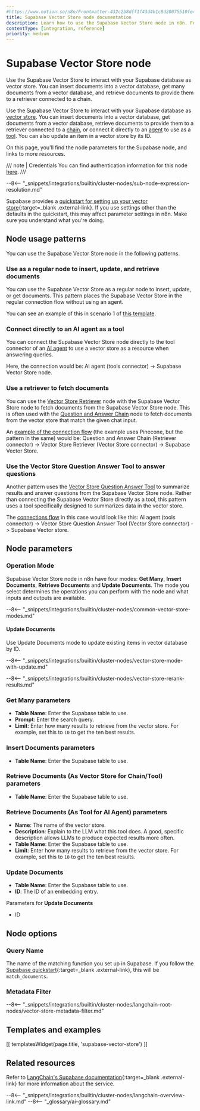 ```yaml
---
#https://www.notion.so/n8n/Frontmatter-432c2b8dff1f43d4b1c8d20075510fe4
title: Supabase Vector Store node documentation
description: Learn how to use the Supabase Vector Store node in n8n. Follow technical documentation to integrate Supabase Vector Store node into your workflows.
contentType: [integration, reference]
priority: medium
---
```


# Supabase Vector Store node


Use the Supabase Vector Store to interact with your Supabase database as vector store. You can insert documents into a vector database, get many documents from a vector database, and retrieve documents to provide them to a retriever connected to a chain. 

Use the Supabase Vector Store to interact with your Supabase database as [vector store](/glossary.md#ai-vector-store). You can insert documents into a vector database, get documents from a vector database, retrieve documents to provide them to a retriever connected to a [chain](/glossary.md#ai-chain), or connect it directly to an [agent](/glossary.md#ai-agent) to use as a [tool](/glossary.md#ai-tool). You can also update an item in a vector store by its ID.


On this page, you'll find the node parameters for the Supabase node, and links to more resources.

/// note | Credentials
You can find authentication information for this node [here](/integrations/builtin/credentials/supabase.md).
///

--8<-- "_snippets/integrations/builtin/cluster-nodes/sub-node-expression-resolution.md"
	
Supabase provides a [quickstart for setting up your vector store](https://supabase.com/docs/guides/ai/langchain?database-method=sql){:target=_blank .external-link}. If you use settings other than the defaults in the quickstart, this may affect parameter settings in n8n. Make sure you understand what you're doing.

## Node usage patterns

You can use the Supabase Vector Store node in the following patterns.

### Use as a regular node to insert, update, and retrieve documents

You can use the Supabase Vector Store as a regular node to insert, update, or get documents. This pattern places the Supabase Vector Store in the regular connection flow without using an agent.

You can see an example of this in scenario 1 of [this template](https://n8n.io/workflows/2621-ai-agent-to-chat-with-files-in-supabase-storage/).

### Connect directly to an AI agent as a tool

You can connect the Supabase Vector Store node directly to the tool connector of an [AI agent](/integrations/builtin/cluster-nodes/root-nodes/n8n-nodes-langchain.agent/index.md) to use a vector store as a resource when answering queries.

Here, the connection would be: AI agent (tools connector) -> Supabase Vector Store node.

### Use a retriever to fetch documents

You can use the [Vector Store Retriever](/integrations/builtin/cluster-nodes/sub-nodes/n8n-nodes-langchain.retrievervectorstore.md) node with the Supabase Vector Store node to fetch documents from the Supabase Vector Store node. This is often used with the [Question and Answer Chain](/integrations/builtin/cluster-nodes/root-nodes/n8n-nodes-langchain.chainretrievalqa/index.md) node to fetch documents from the vector store that match the given chat input.

An [example of the connection flow](https://n8n.io/workflows/1960-ask-questions-about-a-pdf-using-ai/) (the example uses Pinecone, but the pattern in the same) would be: Question and Answer Chain (Retriever connector) -> Vector Store Retriever (Vector Store connector) -> Supabase Vector Store.

### Use the Vector Store Question Answer Tool to answer questions

Another pattern uses the [Vector Store Question Answer Tool](/integrations/builtin/cluster-nodes/sub-nodes/n8n-nodes-langchain.toolvectorstore.md) to summarize results and answer questions from the Supabase Vector Store node. Rather than connecting the Supabase Vector Store directly as a tool, this pattern uses a tool specifically designed to summarizes data in the vector store.

The [connections flow](https://n8n.io/workflows/2621-ai-agent-to-chat-with-files-in-supabase-storage/) in this case would look like this: AI agent (tools connector) -> Vector Store Question Answer Tool (Vector Store connector) -> Supabase Vector store.

## Node parameters


### Operation Mode

Supabase Vector Store node in n8n have four modes: **Get Many**, **Insert Documents**, **Retrieve Documents** and **Update Documents**. The mode you select determines the operations you can perform with the node and what inputs and outputs are available.

--8<-- "_snippets/integrations/builtin/cluster-nodes/common-vector-store-modes.md"

#### Update Documents

Use Update Documents mode to update existing items in vector database by ID.

--8<-- "_snippets/integrations/builtin/cluster-nodes/vector-store-mode-with-update.md"

--8<-- "_snippets/integrations/builtin/cluster-nodes/vector-store-rerank-results.md"

<!-- vale from-write-good.Weasel = NO -->
### Get Many parameters
<!-- vale from-write-good.Weasel = YES -->

* **Table Name**: Enter the Supabase table to use.
* **Prompt**: Enter the search query.
* **Limit**: Enter how many results to retrieve from the vector store. For example, set this to `10` to get the ten best results.

### Insert Documents parameters

* **Table Name**: Enter the Supabase table to use.


### Retrieve Documents (As Vector Store for Chain/Tool) parameters

* **Table Name**: Enter the Supabase table to use.

### Retrieve Documents (As Tool for AI Agent) parameters

* **Name**: The name of the vector store.
* **Description**: Explain to the LLM what this tool does. A good, specific description allows LLMs to produce expected results more often.
* **Table Name**: Enter the Supabase table to use.
* **Limit**: Enter how many results to retrieve from the vector store. For example, set this to `10` to get the ten best results.

### Update Documents

* **Table Name**: Enter the Supabase table to use.
* **ID**: The ID of an embedding entry.

Parameters for **Update Documents**

* ID

## Node options

### Query Name

The name of the matching function you set up in Supabase. If you follow the [Supabase quickstart](https://supabase.com/docs/guides/ai/langchain?database-method=sql){:target=_blank .external-link}, this will be `match_documents`.

### Metadata Filter

--8<-- "_snippets/integrations/builtin/cluster-nodes/langchain-root-nodes/vector-store-metadata-filter.md"

## Templates and examples

<!-- see https://www.notion.so/n8n/Pull-in-templates-for-the-integrations-pages-37c716837b804d30a33b47475f6e3780 -->
[[ templatesWidget(page.title, 'supabase-vector-store') ]]

## Related resources

Refer to [LangChain's Supabase documentation](https://js.langchain.com/docs/integrations/vectorstores/supabase/){:target=_blank .external-link} for more information about the service.

--8<-- "_snippets/integrations/builtin/cluster-nodes/langchain-overview-link.md"
--8<-- "_glossary/ai-glossary.md"

